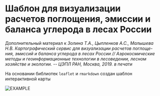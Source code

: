 # Шаблон для визуализации расчетов поглощения, эмиссии и баланса углерода в лесах России

Дополнительный материал к _Золина Т.А., Цыпленков А.С., Малышева Н.В. Картографический  сервис  для  визуализации  расчетов  поглоще-ния, эмиссий и баланса углерода в лесах России // Аэрокосмические методы и геоинформационные технологии в лесоведении, лесном хозяйстве и экологии. -- ЦЭПЛ РАН, Москва, 2019. в печати_

На основании библиотек `leaflet` и `rmarkdown` создан шаблон интерактивной карты  

![EXAMPLE](http://g.recordit.co/XxS9hdcVWQ.gif "Фрагмент карты")

